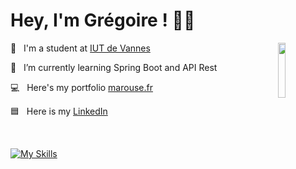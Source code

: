 <h1> Hey, I'm Grégoire ! 👋🏻</h2> 

<img src="https://marouse.fr/pp-circle.png" width="15%" align="right">

💼&nbsp;&nbsp;&nbsp;I'm a student at <a href="https://www.iutvannes.fr/" target="_blank">IUT de Vannes</a>&nbsp;

🌱&nbsp;&nbsp;&nbsp;I’m currently learning Spring Boot and API Rest

💻&nbsp;&nbsp;&nbsp;Here's my portfolio <a href="https://marouse.fr" target="_blank">marouse.fr</a>&nbsp;

🟦&nbsp;&nbsp;&nbsp;Here is my <a href="https://linkedin.com/in/grégoire-marousé-4221a0330" target="_blank">LinkedIn</a>&nbsp;

<br>

[![My Skills](https://skillicons.dev/icons?i=deno,ts,tailwind,docker,html,css,js,php,mysql,python,java,eclipse,spring)](https://skillicons.dev)

<!--
<br>

<h3 align="center">
    ⬇⬇ Check my pinned projects below ⬇⬇
</h3>
<p align="center">
    <i>Please consider most of them are not perfect !<i>
</p>


<p align="center">
 <img height="180em" src="https://github-readme-stats-eight-theta.vercel.app/api?username=sharizahr&show_icons=true&theme=dark&include_all_commits=true&locale=fr"/>
 <img height="180em" src="https://github-readme-stats.vercel.app/api/top-langs/?username=sharizahr&layout=compact&theme=dark"/>
</p>
>
